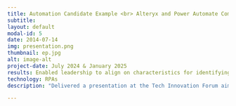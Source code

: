 ```yaml
---
title: Automation Candidate Example <br> Alteryx and Power Automate Comparison 
subtitle: 
layout: default
modal-id: 5
date: 2014-07-14
img: presentation.png
thumbnail: ep.jpg
alt: image-alt
project-date: July 2024 & January 2025
results: Enabled leadership to align on characteristics for identifying automation opportunities, independently assess automation candidates, and understand the capabilities of different automation tools.
technology: RPAs
description: "Delivered a presentation at the Tech Innovation Forum aimed at leadership, including the department VP and CFO. The session featured an example of an ideal Robotic Process Automation (RPA) solution designed to improve the efficiency and reliability of a key business process. Additionally, I delivered a presentation the following year on a comparative analysis of two leading RPA tools: Alteryx and Power Automate, exploring their features, capabilities, and suitability for different automation needs."

---
```

